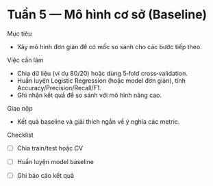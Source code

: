 # Tuần 5 — Mô hình cơ sở (Baseline)

Mục tiêu
- Xây mô hình đơn giản để có mốc so sánh cho các bước tiếp theo.

Việc cần làm
- Chia dữ liệu (ví dụ 80/20) hoặc dùng 5‑fold cross‑validation.
- Huấn luyện Logistic Regression (hoặc model đơn giản), tính Accuracy/Precision/Recall/F1.
- Ghi nhận kết quả để so sánh với mô hình nâng cao.

Giao nộp
- Kết quả baseline và giải thích ngắn về ý nghĩa các metric.

Checklist
- [ ] Chia train/test hoặc CV
- [ ] Huấn luyện model baseline
- [ ] Ghi báo cáo kết quả

